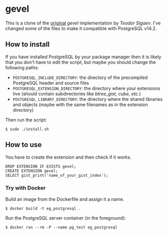 # gevel

This is a clone of the [original](http://www.sigaev.ru/git/gitweb.cgi?p=gevel.git;a=summary) *gevel* implementation by *Teodor Sigaev*.
I've changed some of the files to make it compatible with PostgreSQL v14.2.

## How to install

If you have installed PostgreSQL by your package manager then it is likely that you don't have to edit the script, but maybe you should change the following paths:

- `POSTGRESQL_INCLUDE_DIRECTORY`: the directory of the precompiled PostgreSQL header and source files
- `POSTGRESQL_EXTENSION_DIRECTORY`: the directory where your extensions live (should contain subdirectories like *btree_gist, cube, etc.*)
- `POSTGRESQL_LIBRARY_DIRECTORY`: the directory where the shared libraries and objects (maybe with the same filenames as in the extension directory)

Then run the script:

```shell
$ sudo ./install.sh
```

## How to use

You have to create the extension and then check if it works.

```pgsql
DROP EXTENSION IF EXISTS gevel;
CREATE EXTENSION gevel;
SELECT gist_print('name_of_your_gist_index');
```

### Try with Docker

Build an image from the Dockerfile and assign it a name.

```shell
$ docker build -t eg_postgresql .
```

Run the PostgreSQL server container (in the foreground):

```shell
$ docker run --rm -P --name pg_test eg_postgresql
```
